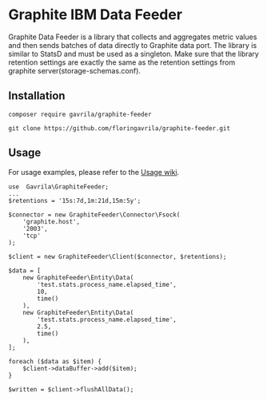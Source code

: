 # Graphite IBM Data Feeder

Graphite Data Feeder is a library that collects and aggregates metric values and then sends batches of data directly to Graphite data port.
The library is similar to StatsD and must be used as a singleton. 
Make sure that the library retention settings are exactly the same as the retention settings from graphite server(storage-schemas.conf).
## Installation
````
composer require gavrila/graphite-feeder
````
````
git clone https://github.com/floringavrila/graphite-feeder.git
````

## Usage
For usage examples, please refer to the [Usage wiki](https://www.thingsconnected.io/graphite-feeder).

````
use  Gavrila\GraphiteFeeder;
...
$retentions = '15s:7d,1m:21d,15m:5y';

$connector = new GraphiteFeeder\Connector\Fsock(
    'graphite.host',
    '2003',
    'tcp'
);

$client = new GraphiteFeeder\Client($connector, $retentions);

$data = [
    new GraphiteFeeder\Entity\Data(
        'test.stats.process_name.elapsed_time',
        10,
        time()    
    ),
    new GraphiteFeeder\Entity\Data(
        'test.stats.process_name.elapsed_time',
        2.5,
        time()    
    ),
];

foreach ($data as $item) {
    $client->dataBuffer->add($item);
}
        
$written = $client->flushAllData();
````
